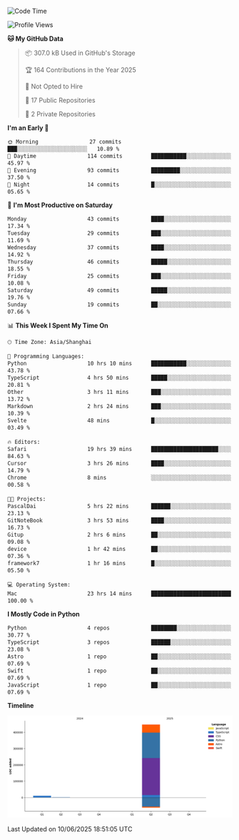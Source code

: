 <!--
**PascalDai/PascalDai** is a ✨ _special_ ✨ repository because its `README.md` (this file) appears on your GitHub profile.

Here are some ideas to get you started:

- 🔭 I’m currently working on ...
- 🌱 I’m currently learning ...
- 👯 I’m looking to collaborate on ...
- 🤔 I’m looking for help with ...
- 💬 Ask me about ...
- 📫 How to reach me: ...
- 😄 Pronouns: ...
- ⚡ Fun fact: ...
-->

<!--START_SECTION:waka-->
![Code Time](http://img.shields.io/badge/Code%20Time-1%2C177%20hrs%2055%20mins-blue)

![Profile Views](http://img.shields.io/badge/Profile%20Views-80-blue)

**🐱 My GitHub Data** 

> 📦 307.0 kB Used in GitHub's Storage 
 > 
> 🏆 164 Contributions in the Year 2025
 > 
> 🚫 Not Opted to Hire
 > 
> 📜 17 Public Repositories 
 > 
> 🔑 2 Private Repositories 
 > 
**I'm an Early 🐤** 

```text
🌞 Morning                27 commits          ███░░░░░░░░░░░░░░░░░░░░░░   10.89 % 
🌆 Daytime                114 commits         ███████████░░░░░░░░░░░░░░   45.97 % 
🌃 Evening                93 commits          █████████░░░░░░░░░░░░░░░░   37.50 % 
🌙 Night                  14 commits          █░░░░░░░░░░░░░░░░░░░░░░░░   05.65 % 
```
📅 **I'm Most Productive on Saturday** 

```text
Monday                   43 commits          ████░░░░░░░░░░░░░░░░░░░░░   17.34 % 
Tuesday                  29 commits          ███░░░░░░░░░░░░░░░░░░░░░░   11.69 % 
Wednesday                37 commits          ████░░░░░░░░░░░░░░░░░░░░░   14.92 % 
Thursday                 46 commits          █████░░░░░░░░░░░░░░░░░░░░   18.55 % 
Friday                   25 commits          ███░░░░░░░░░░░░░░░░░░░░░░   10.08 % 
Saturday                 49 commits          █████░░░░░░░░░░░░░░░░░░░░   19.76 % 
Sunday                   19 commits          ██░░░░░░░░░░░░░░░░░░░░░░░   07.66 % 
```


📊 **This Week I Spent My Time On** 

```text
🕑︎ Time Zone: Asia/Shanghai

💬 Programming Languages: 
Python                   10 hrs 10 mins      ███████████░░░░░░░░░░░░░░   43.78 % 
TypeScript               4 hrs 50 mins       █████░░░░░░░░░░░░░░░░░░░░   20.81 % 
Other                    3 hrs 11 mins       ███░░░░░░░░░░░░░░░░░░░░░░   13.72 % 
Markdown                 2 hrs 24 mins       ███░░░░░░░░░░░░░░░░░░░░░░   10.39 % 
Svelte                   48 mins             █░░░░░░░░░░░░░░░░░░░░░░░░   03.49 % 

🔥 Editors: 
Safari                   19 hrs 39 mins      █████████████████████░░░░   84.63 % 
Cursor                   3 hrs 26 mins       ████░░░░░░░░░░░░░░░░░░░░░   14.79 % 
Chrome                   8 mins              ░░░░░░░░░░░░░░░░░░░░░░░░░   00.58 % 

🐱‍💻 Projects: 
PascalDai                5 hrs 22 mins       ██████░░░░░░░░░░░░░░░░░░░   23.13 % 
GitNoteBook              3 hrs 53 mins       ████░░░░░░░░░░░░░░░░░░░░░   16.73 % 
Gitup                    2 hrs 6 mins        ██░░░░░░░░░░░░░░░░░░░░░░░   09.08 % 
device                   1 hr 42 mins        ██░░░░░░░░░░░░░░░░░░░░░░░   07.36 % 
framework7               1 hr 16 mins        █░░░░░░░░░░░░░░░░░░░░░░░░   05.50 % 

💻 Operating System: 
Mac                      23 hrs 14 mins      █████████████████████████   100.00 % 
```

**I Mostly Code in Python** 

```text
Python                   4 repos             ████████░░░░░░░░░░░░░░░░░   30.77 % 
TypeScript               3 repos             ██████░░░░░░░░░░░░░░░░░░░   23.08 % 
Astro                    1 repo              ██░░░░░░░░░░░░░░░░░░░░░░░   07.69 % 
Swift                    1 repo              ██░░░░░░░░░░░░░░░░░░░░░░░   07.69 % 
JavaScript               1 repo              ██░░░░░░░░░░░░░░░░░░░░░░░   07.69 % 
```



**Timeline**

![Lines of Code chart](https://raw.githubusercontent.com/PascalDai/PascalDai/main/assets/bar_graph.png)


 Last Updated on 10/06/2025 18:51:05 UTC
<!--END_SECTION:waka-->

